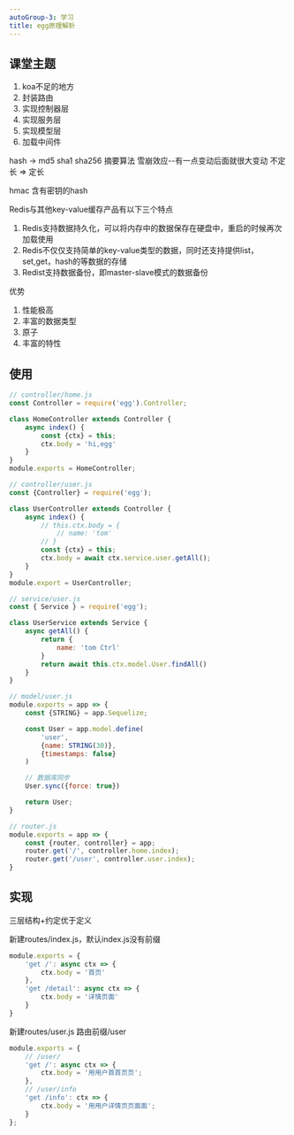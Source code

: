 ```yaml
---
autoGroup-3: 学习
title: egg原理解析
---
```


## 课堂主题
1. koa不足的地方
2. 封装路由
3. 实现控制器层
4. 实现服务层
5. 实现模型层
6. 加载中间件


hash -> md5 sha1 sha256
摘要算法 
雪崩效应--有一点变动后面就很大变动
不定长 => 定长

hmac 含有密钥的hash

Redis与其他key-value缓存产品有以下三个特点
1. Redis支持数据持久化，可以将内存中的数据保存在硬盘中，重启的时候再次加载使用
2. Redis不仅仅支持简单的key-value类型的数据，同时还支持提供list，set,get，hash的等数据的存储
3. Redist支持数据备份，即master-slave模式的数据备份

优势
1. 性能极高
2. 丰富的数据类型
3. 原子
4. 丰富的特性

## 使用
```js
// controller/home.js
const Controller = require('egg').Controller;

class HomeController extends Controller {
    async index() {
        const {ctx} = this;
        ctx.body = 'hi,egg'
    }
}
module.exports = HomeController;

// controller/user.js
const {Controller} = require('egg');

class UserController extends Controller {
    async index() {
        // this.ctx.body = {
            // name: 'tom'
        // }
        const {ctx} = this;
        ctx.body = await ctx.service.user.getAll();
    }
}
module.export = UserController;

// service/user.js
const { Service } = require('egg'); 

class UserService extends Service {
    async getAll() {
        return {
            name: 'tom Ctrl'
        }
        return await this.ctx.model.User.findAll()
    }
}

// model/user.js
module.exports = app => {
    const {STRING} = app.Sequelize;

    const User = app.model.define(
        'user',
        {name: STRING(30)},
        {timestamps: false}
    )

    // 数据库同步
    User.sync({force: true})

    return User;
}

// router.js
module.exports = app => {
    const {router, controller} = app;
    router.get('/', controller.home.index);
    router.get('/user', controller.user.index);
}
```

## 实现

三层结构+约定优于定义

新建routes/index.js，默认index.js没有前缀

```js
module.exports = {
    'get /': async ctx => {
        ctx.body = '首页'
    },
    'get /detail': async ctx => {
        ctx.body = '详情页面'
    }
}
```

新建routes/user.js 路由前缀/user
```js
module.exports = {
    // /user/
    'get /': async ctx => {
        ctx.body = '⽤用户⾸首⻚页';
    },
    // /user/info
    'get /info': ctx => {
        ctx.body = '⽤用户详情⻚页⾯面';
    } 
};
```
